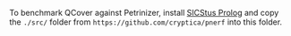 To benchmark QCover against Petrinizer, install [SICStus Prolog](http://sicstus.sics.se/) and copy the `./src/` folder from `https://github.com/cryptica/pnerf` into this folder.
